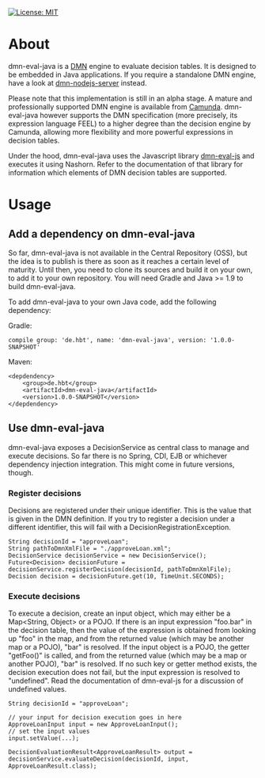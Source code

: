 [![License: MIT](https://img.shields.io/badge/License-MIT-blue.svg)](https://opensource.org/licenses/MIT)

# About

dmn-eval-java is a [DMN](http://www.omg.org/spec/DMN/1.1/) engine to evaluate decision tables.
It is designed to be embedded in Java applications. If you require a standalone DMN engine,
have a look at [dmn-nodejs-server](https://github.com/HBTGmbH/dmn-nodejs-server) instead.

Please note that this implementation is still in an alpha stage. A mature and professionally supported
DMN engine is available from [Camunda](http://www.camunda.org). dmn-eval-java however supports the DMN
specification (more precisely, its expression language FEEL) to a higher degree than the decision engine by Camunda,
allowing more flexibility and more powerful expressions in decision tables.

Under the hood, dmn-eval-java uses the Javascript library [dmn-eval-js](https://github.com/HBTGmbH/dmn-eval-js)
and executes it using Nashorn. Refer to the documentation of that library for information which elements of DMN
decision tables are supported. 

# Usage

## Add a dependency on dmn-eval-java

So far, dmn-eval-java is not available in the Central Repository (OSS), but the idea is to publish is there
as soon as it reaches a certain level of maturity. Until then, you need to clone its sources and build it on your
own, to add it to your own repository. You will need Gradle and Java >= 1.9 to build dmn-eval-java.

To add dmn-eval-java to your own Java code, add the following dependency:

Gradle:
```
compile group: 'de.hbt', name: 'dmn-eval-java', version: '1.0.0-SNAPSHOT'
``` 

Maven:
```
<depdendency>
    <group>de.hbt</group>
    <artifactId>dmn-eval-java</artifactId>
    <version>1.0.0-SNAPSHOT</version>
</depdendency>
``` 

## Use dmn-eval-java

dmn-eval-java exposes a DecisionService as central class to manage and execute decisions. So far there is no
Spring, CDI, EJB or whichever dependency injection integration. This might come in future versions, though.

### Register decisions

Decisions are registered under their unique identifier. This is the value that is given in the DMN definition.
If you try to register a decision under a different identifier, this will fail with a DecisionRegistrationException.

```
String decisionId = "approveLoan";
String pathToDmnXmlFile = "./approveLoan.xml";
DecisionService decisionService = new DecisionService();
Future<Decision> decisionFuture = decisionService.registerDecision(decisionId, pathToDmnXmlFile);
Decision decision = decisionFuture.get(10, TimeUnit.SECONDS);
```

### Execute decisions

To execute a decision, create an input object, which may either be a Map<String, Object> or a POJO. If there is
an input expression "foo.bar" in the decision table, then the value of the expression is obtained from looking
up "foo" in the map, and from the returned value (which may be another map or a POJO), "bar" is resolved. If the
input object is a POJO, the getter "getFoo()" is called, and from the returned value (which may be a map or another POJO),
"bar" is resolved. If no such key or getter method exists, the decision execution does not fail, but the input expression
is resolved to "undefined". Read the documentation of dmn-eval-js for a discussion of undefined values.

```
String decisionId = "approveLoan";
 
// your input for decision execution goes in here
ApproveLoanInput input = new ApproveLoanInput();
// set the input values
input.setValue(...);
 
DecisionEvaluationResult<ApproveLoanResult> output = decisionService.evaluateDecision(decisionId, input, ApproveLoanResult.class);
```








